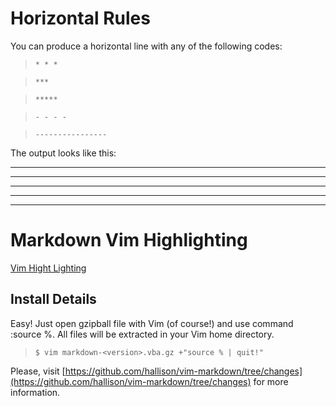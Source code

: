 # Horizontal Rules

You can produce a horizontal line with any of the following codes:

>`* * *`

>`***`

>`*****`

>`- - - -`

>`----------------`

The output looks like this:

* * *

***

*****

- - - -

------------------

# Markdown Vim Highlighting

[Vim Hight Lighting](http://www.vim.org/scripts/script.php?script_id=2882)

## Install Details

Easy! Just open gzipball file with Vim (of course!) and use command :source %.
All files will be extracted in your Vim home directory.

>`$ vim markdown-<version>.vba.gz +"source % | quit!"`

Please, visit
[https://github.com/hallison/vim-markdown/tree/changes](https://github.com/hallison/vim-markdown/tree/changes) for more information.
